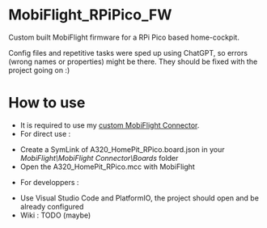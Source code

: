 # MobiFlight_RPiPico_FW
Custom built MobiFlight firmware for a RPi Pico based home-cockpit.

Config files and repetitive tasks were sped up using ChatGPT, so errors (wrong names or properties) might be there.
They should be fixed with the project going on :)

# How to use
* It is required to use my [custom MobiFlight Connector](https://github.com/Ragot-Pierre/MobiFlight-Connector).
* For direct use :
- Create a SymLink of A320_HomePit_RPico.board.json in your _MobiFlight\MobiFlight Connector\Boards_ folder
- Open the A320_HomePit_RPico.mcc with MobiFlight
* For developpers :
- Use Visual Studio Code and PlatformIO, the project should open and be already configured
- Wiki : TODO (maybe)
